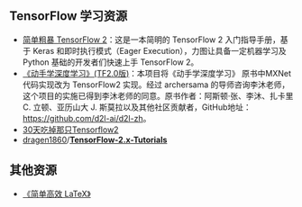 ## TensorFlow 学习资源

- [ 简单粗暴 TensorFlow 2](https://tf.wiki/zh_hans/)：这是一本简明的 TensorFlow 2 入门指导手册，基于 Keras 和即时执行模式（Eager Execution），力图让具备一定机器学习及 Python 基础的开发者们快速上手 TensorFlow 2。
- [《动手学深度学习》(TF2.0版)](https://trickygo.github.io/Dive-into-DL-TensorFlow2.0/)：本项目将《动手学深度学习》 原书中MXNet代码实现改为 TensorFlow2 实现。经过 archersama 的导师咨询李沐老师，这个项目的实施已得到李沐老师的同意。原书作者：阿斯顿·张、李沐、扎卡里 C. 立顿、亚历山大 J. 斯莫拉以及其他社区贡献者，GitHub地址：<https://github.com/d2l-ai/d2l-zh>。
- [30天吃掉那只Tensorflow2](https://jackiexiao.github.io/eat_tensorflow2_in_30_days/)
- [dragen1860](https://github.com/dragen1860)/**[TensorFlow-2.x-Tutorials](https://github.com/dragen1860/TensorFlow-2.x-Tutorials)**

## 其他资源

- [《简单高效 LaTeX》](https://github.com/wklchris/Note-by-LaTeX)